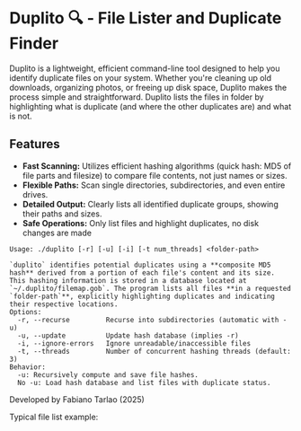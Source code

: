 # Duplito 🔍 - File Lister and Duplicate Finder

Duplito is a lightweight, efficient command-line tool designed to help you identify duplicate files on your system. Whether you're cleaning up old 
downloads, organizing photos, or freeing up disk space, Duplito makes the process simple and straightforward.
Duplito lists the files in folder by highlighting what is duplicate (and where the other duplicates are) and what is not.

## Features

* **Fast Scanning:** Utilizes efficient hashing algorithms (quick hash: MD5 of file parts and filesize) to compare file contents, not just names or sizes.
* **Flexible Paths:** Scan single directories, subdirectories, and even entire drives.
* **Detailed Output:** Clearly lists all identified duplicate groups, showing their paths and sizes.
* **Safe Operations:** Only list files and highlight duplicates, no disk changes are made

```
Usage: ./duplito [-r] [-u] [-i] [-t num_threads] <folder-path>

`duplito` identifies potential duplicates using a **composite MD5 hash** derived from a portion of each file's content and its size. This hashing information is stored in a database located at `~/.duplito/filemap.gob`. The program lists all files **in a requested `folder-path`**, explicitly highlighting duplicates and indicating their respective locations.
Options:
  -r, --recurse         Recurse into subdirectories (automatic with -u)
  -u, --update          Update hash database (implies -r)
  -i, --ignore-errors   Ignore unreadable/inaccessible files
  -t, --threads         Number of concurrent hashing threads (default: 3)
Behavior:
  -u: Recursively compute and save file hashes.
  No -u: Load hash database and list files with duplicate status.
```
Developed by Fabiano Tarlao (2025)

Typical file list example:
